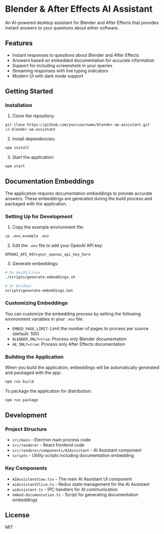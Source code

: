 # Blender & After Effects AI Assistant

An AI-powered desktop assistant for Blender and After Effects that provides instant answers to your questions about either software.

## Features

- Instant responses to questions about Blender and After Effects
- Answers based on embedded documentation for accurate information
- Support for including screenshots in your queries
- Streaming responses with live typing indicators
- Modern UI with dark mode support

## Getting Started

### Installation

1. Clone the repository:
```bash
git clone https://github.com/yourusername/blender-ae-assistant.git
cd blender-ae-assistant
```

2. Install dependencies:
```bash
npm install
```

3. Start the application:
```bash
npm start
```

## Documentation Embeddings

The application requires documentation embeddings to provide accurate answers. These embeddings are generated during the build process and packaged with the application.

### Setting Up for Development

1. Copy the example environment file:
```bash
cp .env.example .env
```

2. Edit the `.env` file to add your OpenAI API key:
```
OPENAI_API_KEY=your_openai_api_key_here
```

3. Generate embeddings:
```bash
# On macOS/Linux
./scripts/generate-embeddings.sh

# On Windows
scripts\generate-embeddings.bat
```

### Customizing Embeddings

You can customize the embedding process by setting the following environment variables in your `.env` file:

- `EMBED_PAGE_LIMIT`: Limit the number of pages to process per source (default: 100)
- `BLENDER_ONLY=true`: Process only Blender documentation
- `AE_ONLY=true`: Process only After Effects documentation

### Building the Application

When you build the application, embeddings will be automatically generated and packaged with the app:

```bash
npm run build
```

To package the application for distribution:

```bash
npm run package
```

## Development

### Project Structure

- `src/main` - Electron main process code
- `src/renderer` - React frontend code
- `src/renderer/components/AIAssistant` - AI Assistant component
- `scripts` - Utility scripts including documentation embedding

### Key Components

- `AIAssistantView.tsx` - The main AI Assistant UI component
- `aiAssistantSlice.ts` - Redux state management for the AI Assistant
- `aiAssistant.ts` - IPC handlers for AI communication
- `embed-documentation.ts` - Script for generating documentation embeddings

## License

MIT
